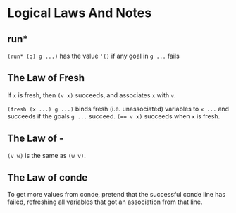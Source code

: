 # Logical Laws And Notes

## run*

`(run* (q) g ...)` has the value `'()` if any goal in `g ...` fails 

## The Law of Fresh

If `x` is fresh, then `(v x)` succeeds, and associates `x` with `v`.

`(fresh (x ...) g ...)` binds fresh (i.e. unassociated) variables to `x ...` and succeeds if the
goals `g ...` succeed. `(== v x)` succeeds when `x` is fresh.

## The Law of -

`(v w)` is the same as `(w v)`.

## The Law of conde

To get more values from conde, pretend that the successful conde line has failed,
refreshing all variables that got an association from that line.
